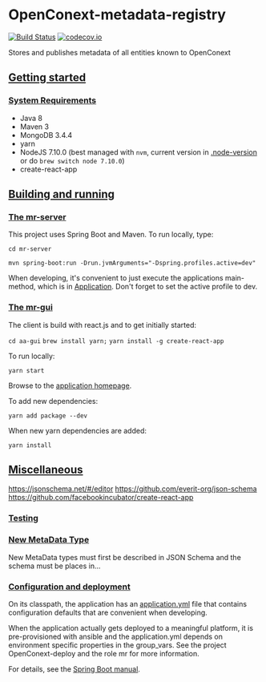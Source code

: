 # OpenConext-metadata-registry
[![Build Status](https://travis-ci.org/OpenConext/OpenConext-metadata-registry.svg)](https://travis-ci.org/OpenConext/OpenConext-metadata-registry)
[![codecov.io](https://codecov.io/github/OpenConext/OpenConext-metadata-registry/coverage.svg)](https://codecov.io/github/OpenConext/OpenConext-metadata-registry)

Stores and publishes metadata of all entities known to OpenConext

## [Getting started](#getting-started)

### [System Requirements](#system-requirements)

- Java 8
- Maven 3
- MongoDB 3.4.4
- yarn
- NodeJS 7.10.0 (best managed with `nvm`, current version in [.node-version](mr-gui/.node-version) or do `brew switch node 7.10.0`)
- create-react-app

## [Building and running](#building-and-running)

### [The mr-server](#mr-server)

This project uses Spring Boot and Maven. To run locally, type:

`cd mr-server`

`mvn spring-boot:run -Drun.jvmArguments="-Dspring.profiles.active=dev"`

When developing, it's convenient to just execute the applications main-method, which is in [Application](aa-server/src/main/java/mr/Application.java). Don't forget
to set the active profile to dev.

### [The mr-gui](#mr-gui)

The client is build with react.js and to get initially started:

`cd aa-gui`
`brew install yarn;`
`yarn install -g create-react-app` 


To run locally:

`yarn start`

Browse to the [application homepage](http://localhost:3000/).

To add new dependencies:

`yarn add package --dev`

When new yarn dependencies are added:

`yarn install`

## [Miscellaneous](#miscellaneous)

https://jsonschema.net/#/editor
https://github.com/everit-org/json-schema
https://github.com/facebookincubator/create-react-app

### [Testing](#testing)

### [New MetaData Type](#new-metadata-type)

New MetaData types must first be described in JSON Schema and the schema must be places in...  

### [Configuration and deployment](#configuration-and-deployment)

On its classpath, the application has an [application.yml](mr-server/src/main/resources/application.yml) file that
contains configuration defaults that are convenient when developing.

When the application actually gets deployed to a meaningful platform, it is pre-provisioned with ansible and the application.yml depends on
environment specific properties in the group_vars. See the project OpenConext-deploy and the role mr for more information.

For details, see the [Spring Boot manual](http://docs.spring.io/spring-boot/docs/1.2.1.RELEASE/reference/htmlsingle/).